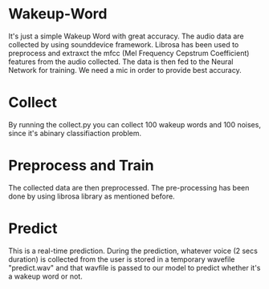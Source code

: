 # Wakeup-Word
It's just a simple Wakeup Word with great accuracy. The audio data are collected by using sounddevice framework. Librosa has been used to preprocess and extraxct the mfcc (Mel Frequency Cepstrum Coefficient) features from the audio collected. The data is then fed to the Neural Network for training. We need a mic in order to provide best accuracy.  
# Collect
By running the collect.py you can collect 100 wakeup words and 100 noises, since it's abinary classifiaction problem.
# Preprocess and Train
The collected data are then preprocessed. The pre-processing has been done by using librosa library as mentioned before. 
# Predict
This is a real-time prediction. During the prediction, whatever voice (2 secs duration) is collected from the user is stored in a temporary wavefile "predict.wav" and that wavfile is passed to our model to predict whether it's a wakeup word or not.

